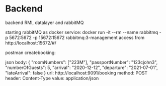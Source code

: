 # Backend

backend RMI, datalayer and rabbitMQ

starting rabbitMQ as docker service: docker run -it --rm --name rabbitmq -p 5672:5672 -p 15672:15672 rabbitmq:3-management
access from http://localhost:15672/#/

postman createbooking:

json body:
{
    "roomNumbers": ["223M"],
    "passportNumber": "123cjohn3",
    "numberOfGuests": 5,
    "arrival": "2020-12-12",
    "departure": "2021-07-01",
    "lateArrival": false
}
url: http://localhost:9091/booking 
method: POST
header: Content-Type 
value: application/json
